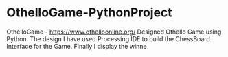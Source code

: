 # OthelloGame-PythonProject
OthelloGame - https://www.othelloonline.org/
Designed Othello Game using Python.
The design 
I have used Processing IDE to build the ChessBoard Interface for the Game.
Finally I display the winne
